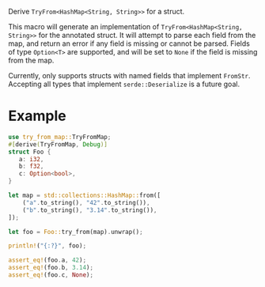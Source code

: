 Derive `TryFrom<HashMap<String, String>>` for a struct.

This macro will generate an implementation of `TryFrom<HashMap<String, String>>` for the annotated struct.
It will attempt to parse each field from the map, and return an error if any field is missing or cannot be parsed.
Fields of type `Option<T>` are supported, and will be set to `None` if the field is missing from the map.

Currently, only supports structs with named fields that implement `FromStr`.
Accepting all types that implement `serde::Deserialize` is a future goal.

# Example
```rust
use try_from_map::TryFromMap;
#[derive(TryFromMap, Debug)]
struct Foo {
   a: i32,
   b: f32,
   c: Option<bool>,
}

let map = std::collections::HashMap::from([
    ("a".to_string(), "42".to_string()),
    ("b".to_string(), "3.14".to_string()),
]);

let foo = Foo::try_from(map).unwrap();

println!("{:?}", foo);

assert_eq!(foo.a, 42);
assert_eq!(foo.b, 3.14);
assert_eq!(foo.c, None);
```